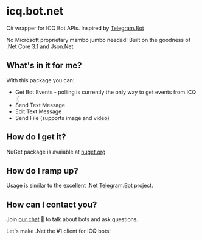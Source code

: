 # icq.bot.net

C# wrapper for ICQ Bot APIs. Inspired by [Telegram.Bot](https://github.com/TelegramBots/Telegram.Bot)

No Microsoft proprietary mambo jumbo needed! Built on the goodness of .Net Core 3.1 and Json.Net

## What's in it for me?
With this package you can:
* Get Bot Events - polling is currently the only way to get events from ICQ :(
* Send Text Message
* Edit Text Message
* Send File (supports image and video)

## How do I get it?
NuGet package is avaiable at [nuget.org](https://www.nuget.org/packages/ICQ.Bot/1.0.3)

## How do I ramp up?
Usage is similar to the excellent .Net [Telegram.Bot ](https://github.com/TelegramBots/Telegram.Bot) project.

## How can I contact you?
Join [our chat](https://icq.im/bots_dotnet) 💬 to talk about bots and ask questions.

Let's make .Net the #1 client for ICQ bots!

